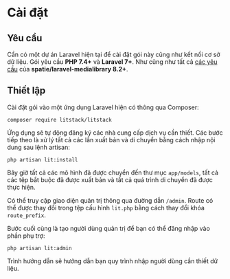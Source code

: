 # Cài đặt

## Yêu cầu

Cần có một dự án Laravel hiện tại để cài đặt gói này cũng như kết nối cơ sở dữ liệu. Gói yêu cầu **PHP 7.4+** và **Laravel 7+**. Như cũng như tất cả [các yêu cầu](https://docs.spatie.be/laravel-medialibrary/v8/requirements) của **spatie/laravel-medialibrary 8.2+**.

## Thiết lập

Cài đặt gói vào một ứng dụng Laravel hiện có thông qua Composer:

```shell
composer require litstack/litstack
```

Ứng dụng sẽ tự động đăng ký các nhà cung cấp dịch vụ cần thiết. Các bước tiếp theo là xử lý tất cả các lần xuất bản và di chuyển bằng cách nhập nội dung sau lệnh artisan:

```shell
php artisan lit:install
```

Bây giờ tất cả các mô hình đã được chuyển đến thư mục `app/models`, tất cả các tệp bắt buộc đã được xuất bản và tất cả quá trình di chuyển đã được thực hiện.

Có thể truy cập giao diện quản trị thông qua đường dẫn `/admin`. Route có thể được thay đổi trong tệp cấu hình `lit.php` bằng cách thay đổi khóa `route_prefix`.

Bước cuối cùng là tạo người dùng quản trị để bạn có thể đăng nhập vào phần phụ trợ:

```shell
php artisan lit:admin
```

Trình hướng dẫn sẽ hướng dẫn bạn quy trình nhập người dùng cần thiết dữ liệu.
